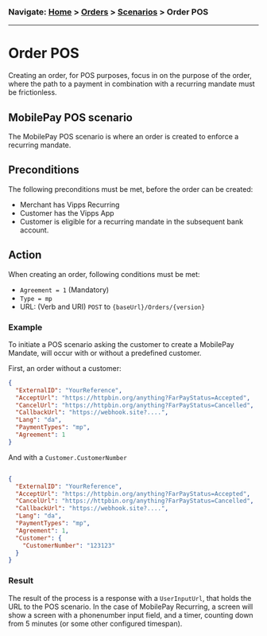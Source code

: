 ### Navigate: [Home](../../Readme.md) > [Orders](../Readme.md) > [Scenarios](Readme.md) > Order POS

-------------------------------------------------------------------------------------------------------
# Order POS
Creating an order, for POS purposes, focus in on the purpose of the order, where the path to a payment in 
combination with a recurring mandate must be frictionless.

## MobilePay POS scenario

The MobilePay POS scenario is where an order is created to enforce a recurring mandate.

## Preconditions

The following preconditions must be met, before the order can be created:

* Merchant has Vipps Recurring
* Customer has the Vipps App
* Customer is eligible for a recurring mandate in the subsequent bank account.

## Action
When creating an order, following conditions must be met:
* ``Agreement = 1`` (Mandatory)
* ``Type = mp``
* URL: (Verb and URI) `POST` to `{baseUrl}/Orders/{version}`

### Example
To initiate a POS scenario asking the customer to create a MobilePay Mandate, will occur with or without a 
predefined customer. 

First, an order without a customer:

```json
{
  "ExternalID": "YourReference",
  "AcceptUrl": "https://httpbin.org/anything?FarPayStatus=Accepted",
  "CancelUrl": "https://httpbin.org/anything?FarPayStatus=Cancelled",
  "CallbackUrl": "https://webhook.site?....",
  "Lang": "da",
  "PaymentTypes": "mp",
  "Agreement": 1
}
```

And with a `Customer.CustomerNumber`

```json

{
  "ExternalID": "YourReference",
  "AcceptUrl": "https://httpbin.org/anything?FarPayStatus=Accepted",
  "CancelUrl": "https://httpbin.org/anything?FarPayStatus=Cancelled",
  "CallbackUrl": "https://webhook.site?....",
  "Lang": "da",
  "PaymentTypes": "mp",
  "Agreement": 1,
  "Customer": {
    "CustomerNumber": "123123"
  }
}
```

### Result
The result of the process is a response with a `UserInputUrl`, that holds the URL to the POS scenario.
In the case of MobilePay Recurring, a screen will show a screen with a phonenumber input field, and a timer, counting 
down from 5 minutes (or some other configured timespan).
